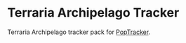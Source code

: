 # Terraria Archipelago Tracker

Terraria Archipelago tracker pack for [PopTracker](https://github.com/black-sliver/PopTracker/).